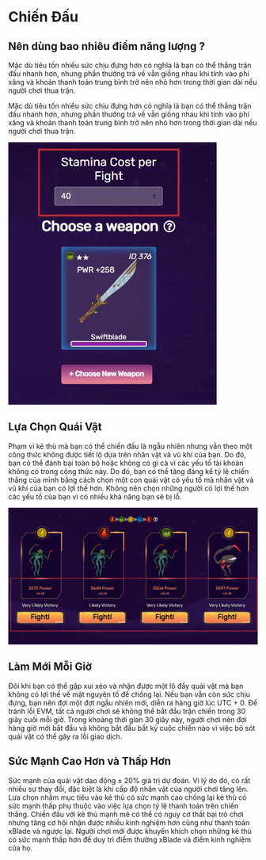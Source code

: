 # Chiến Đấu

## Nên dùng bao nhiêu điểm năng lượng ?

Mặc dù tiêu tốn nhiều sức chịu đựng hơn có nghĩa là bạn có thể thắng trận đấu nhanh hơn, nhưng phần thưởng trả về vẫn giống nhau khi tính vào phí xăng và khoản thanh toán trung bình trở nên nhỏ hơn trong thời gian dài nếu người chơi thua trận.

Mặc dù tiêu tốn nhiều sức chịu đựng hơn có nghĩa là bạn có thể thắng trận đấu nhanh hơn, nhưng phần thưởng trả về vẫn giống nhau khi tính vào phí xăng và khoản thanh toán trung bình trở nên nhỏ hơn trong thời gian dài nếu người chơi thua trận.

![](../.gitbook/assets/25.jpg)



## Lựa Chọn Quái Vật

Phạm vi kẻ thù mà bạn có thể chiến đấu là ngẫu nhiên nhưng vẫn theo một công thức không được tiết lộ dựa trên nhân vật và vũ khí của bạn. Do đó, bạn có thể đánh bại toàn bộ hoặc không có gì cả vì các yếu tố tài khoản không có trong công thức này. Do đó, bạn có thể tăng đáng kể tỷ lệ chiến thắng của mình bằng cách chọn một con quái vật có yếu tố mà nhân vật và vũ khí của bạn có lợi thế hơn. Không nên chọn những người có lợi thế hơn các yếu tố của bạn vì có nhiều khả năng bạn sẽ bị lỗ.

![](../.gitbook/assets/26.jpg)



## Làm Mới Mỗi Giờ

Đôi khi bạn có thể gặp xui xẻo và nhận được một lô đầy quái vật mà bạn không có lợi thế về mặt nguyên tố để chống lại. Nếu bạn vẫn còn sức chịu đựng, bạn nên đợi một đợt ngẫu nhiên mới, diễn ra hàng giờ lúc UTC + 0. Để tránh lỗi EVM, tất cả người chơi sẽ không thể bắt đầu trận chiến trong 30 giây cuối mỗi giờ. Trong khoảng thời gian 30 giây này, người chơi nên đợi hàng giờ mới bắt đầu và không bắt đầu bất kỳ cuộc chiến nào vì việc bỏ sót quái vật có thể gây ra lỗi giao dịch.

## Sức Mạnh Cao Hơn và Thấp Hơn

Sức mạnh của quái vật dao động ± 20% giá trị dự đoán. Vì lý do đó, có rất nhiều sự thay đổi, đặc biệt là khi cấp độ nhân vật của người chơi tăng lên. Lựa chọn nhắm mục tiêu vào kẻ thù có sức mạnh cao chống lại kẻ thù có sức mạnh thấp phụ thuộc vào việc lựa chọn tỷ lệ thanh toán trên chiến thắng. Chiến đấu với kẻ thù mạnh mẽ có thể có nguy cơ thất bại trò chơi nhưng tăng cơ hội nhận được nhiều kinh nghiệm hơn cũng như thanh toán xBlade và ngược lại. Người chơi mới được khuyến khích chọn những kẻ thù có sức mạnh thấp hơn để duy trì điểm thưởng xBlade và điểm kinh nghiệm của họ.
